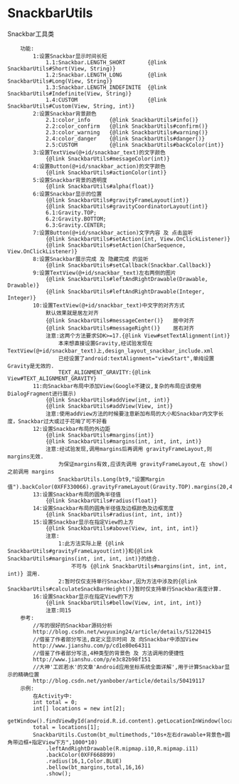 # SnackbarUtils
Snackbar工具类

        功能:
            1:设置Snackbar显示时间长短
                1.1:Snackbar.LENGTH_SHORT       {@link SnackbarUtils#Short(View, String)}
                1.2:Snackbar.LENGTH_LONG        {@link SnackbarUtils#Long(View, String)}
                1.3:Snackbar.LENGTH_INDEFINITE  {@link SnackbarUtils#Indefinite(View, String)}
                1.4:CUSTOM                      {@link SnackbarUtils#Custom(View, String, int)}
            2:设置Snackbar背景颜色
                2.1:color_info      {@link SnackbarUtils#info()}
                2.2:color_confirm   {@link SnackbarUtils#confirm()}
                2.3:color_warning   {@link SnackbarUtils#warning()}
                2.4:color_danger    {@link SnackbarUtils#danger()}
                2.5:CUSTOM          {@link SnackbarUtils#backColor(int)}
            3:设置TextView(@+id/snackbar_text)的文字颜色
                {@link SnackbarUtils#messageColor(int)}
            4:设置Button(@+id/snackbar_action)的文字颜色
                {@link SnackbarUtils#actionColor(int)}
            5:设置Snackbar背景的透明度
                {@link SnackbarUtils#alpha(float)}
            6:设置Snackbar显示的位置
                {@link SnackbarUtils#gravityFrameLayout(int)}
                {@link SnackbarUtils#gravityCoordinatorLayout(int)}
                6.1:Gravity.TOP;
                6.2:Gravity.BOTTOM;
                6.3:Gravity.CENTER;
            7:设置Button(@+id/snackbar_action)文字内容 及 点击监听
                {@link SnackbarUtils#setAction(int, View.OnClickListener)}
                {@link SnackbarUtils#setAction(CharSequence, View.OnClickListener)}
            8:设置Snackbar展示完成 及 隐藏完成 的监听
                {@link SnackbarUtils#setCallback(Snackbar.Callback)}
            9:设置TextView(@+id/snackbar_text)左右两侧的图片
                {@link SnackbarUtils#leftAndRightDrawable(Drawable, Drawable)}
                {@link SnackbarUtils#leftAndRightDrawable(Integer, Integer)}
            10:设置TextView(@+id/snackbar_text)中文字的对齐方式
                默认效果就是居左对齐
                {@link SnackbarUtils#messageCenter()}   居中对齐
                {@link SnackbarUtils#messageRight()}    居右对齐
                注意:这两个方法要求SDK>=17.{@link View#setTextAlignment(int)}
                    本来想直接设置Gravity,经试验发现在 TextView(@+id/snackbar_text)上,design_layout_snackbar_include.xml
                    已经设置了android:textAlignment="viewStart",单纯设置Gravity是无效的.
                    TEXT_ALIGNMENT_GRAVITY:{@link View#TEXT_ALIGNMENT_GRAVITY}
            11:向Snackbar布局中添加View(Google不建议,复杂的布局应该使用DialogFragment进行展示)
                {@link SnackbarUtils#addView(int, int)}
                {@link SnackbarUtils#addView(View, int)}
                注意:使用addView方法的时候要注意新加布局的大小和Snackbar内文字长度，Snackbar过大或过于花哨了可不好看
            12:设置Snackbar布局的外边距
                {@link SnackbarUtils#margins(int)}
                {@link SnackbarUtils#margins(int, int, int, int)}
                注意:经试验发现,调用margins后再调用 gravityFrameLayout,则margins无效.
                    为保证margins有效,应该先调用 gravityFrameLayout,在 show() 之前调用 margins
                    SnackbarUtils.Long(bt9,"设置Margin值").backColor(0XFF330066).gravityFrameLayout(Gravity.TOP).margins(20,40,60,80).show();
            13:设置Snackbar布局的圆角半径值
                {@link SnackbarUtils#radius(float)}
            14:设置Snackbar布局的圆角半径值及边框颜色及边框宽度
                {@link SnackbarUtils#radius(int, int, int)}
            15:设置Snackbar显示在指定View的上方
                {@link SnackbarUtils#above(View, int, int, int)}
                注意:
                    1:此方法实际上是 {@link SnackbarUtils#gravityFrameLayout(int)}和{@link SnackbarUtils#margins(int, int, int, int)}的结合.
                        不可与 {@link SnackbarUtils#margins(int, int, int, int)} 混用.
                    2:暂时仅仅支持单行Snackbar,因为方法中涉及的{@link SnackbarUtils#calculateSnackBarHeight()}暂时仅支持单行Snackbar高度计算.
            16:设置Snackbar显示在指定View的下方
                {@link SnackbarUtils#bellow(View, int, int, int)}
                注意:同15
        参考:
            //写的很好的Snackbar源码分析
            http://blog.csdn.net/wuyuxing24/article/details/51220415
            //借鉴了作者部分写法,自定义显示时间 及 向Snackbar中添加View
            http://www.jianshu.com/p/cd1e80e64311
            //借鉴了作者部分写法,4种类型的背景色 及 方法调用的便捷性
            http://www.jianshu.com/p/e3c82b98f151
            //大神'工匠若水'的文章'Android应用坐标系统全面详解',用于计算Snackbar显示的精确位置
            http://blog.csdn.net/yanbober/article/details/50419117
        示例:
            在Activity中:
            int total = 0;
            int[] locations = new int[2];
            getWindow().findViewById(android.R.id.content).getLocationInWindow(locations);
            total = locations[1];
            SnackbarUtils.Custom(bt_multimethods,"10s+左右drawable+背景色+圆角带边框+指定View下方",1000*10)
                .leftAndRightDrawable(R.mipmap.i10,R.mipmap.i11)
                .backColor(0XFF668899)
                .radius(16,1,Color.BLUE)
                .bellow(bt_margins,total,16,16)
                .show();
